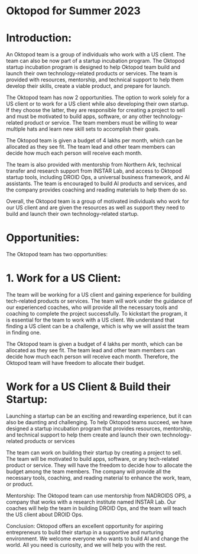 #  Oktopod for Summer 2023

# Introduction:
An Oktopod team is a group of individuals who work with a US client. The team can also be now part of a startup incubation program. The Oktopod startup incubation program is designed to help Oktopod team build and launch their own technology-related products or services. The team is provided with resources, mentorship, and technical support to help them develop their skills, create a viable product, and prepare for launch.

The Oktopod team has now 2 opportunities. The option to work solely for a US client or to work for a US client while also developing their own startup. If they choose the latter, they are responsible for creating a project to sell and must be motivated to build apps, software, or any other technology-related product or service. The team members must be willing to wear multiple hats and learn new skill sets to accomplish their goals.

The Oktopod team is given a budget of 4 lakhs per month, which can be allocated as they see fit. The team lead and other team members can decide how much each person will receive each month.

The team is also provided with mentorship from Northern Ark, technical transfer and research support from INSTAR Lab, and access to Oktopod startup tools, including DROID Ops, a universal business framework, and AI assistants. The team is encouraged to build AI products and services, and the company provides coaching and reading materials to help them do so.

Overall, the Oktopod team is a group of motivated individuals who work for our US client and are given the resources as well as support they need to build and launch their own technology-related startup.

# Opportunities:
The Oktopod team has two opportunities:

# 1. Work for a US Client:
The team will be working for a US client and gaining experience for building tech-related products or services. The team will work under the guidance of our experienced coaches, who will provide all the necessary tools and coaching to complete the project successfully. To kickstart the program, it is essential for the team to work with a US client. We understand that finding a US client can be a challenge, which is why we will assist the team in finding one.

The Oktopod team is given a budget of 4 lakhs per month, which can be allocated as they see fit. The team lead and other team members can decide how much each person will receive each month. Therefore, the Oktopod team will have freedom to allocate their budget. 

# Work for a US Client & Build their Startup:
Launching a startup can be an exciting and rewarding experience, but it can also be daunting and challenging. To help Oktopod teams succeed, we have designed a startup incubation program that provides resources, mentorship, and technical support to help them create and launch their own technology-related products or services

The team can work on building their startup by creating a project to sell. The team will be motivated to build apps, software, or any tech-related product or service. They will have the freedom to decide how to allocate the budget among the team members. The company will provide all the necessary tools, coaching, and reading material to enhance the work, team, or product.

Mentorship:
The Oktopod team can use mentorship from NADROIDS OPS, a company that works with a research institute named INSTAR Lab. Our coaches will help the team in building DROID Ops, and the team will teach the US client about DROID Ops.

Conclusion:
Oktopod offers an excellent opportunity for aspiring entrepreneurs to build their startup in a supportive and nurturing environment. We welcome everyone who wants to build AI and change the world. All you need is curiosity, and we will help you with the rest.
